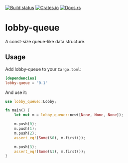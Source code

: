 [![Build status](https://github.com/Dophin2009/lobby-queue/workflows/ci/badge.svg)](https://github.com/Dophin2009/lobby/actions)
[![Crates.io](https://img.shields.io/crates/v/lobby-queue.svg)](https://crates.io/crates/lobby-queue)
[![Docs.rs](https://docs.rs/lobby-queue/badge.svg)](https://docs.rs/lobby-queue)

# lobby-queue

A const-size queue-like data structure.

## Usage

Add lobby-queue to your `Cargo.toml`:

```toml
[dependencies]
lobby-queue = "0.1"
```

And use it:

```rust
use lobby_queue::Lobby;

fn main() {
    let mut m = lobby_queue::new([None, None, None]);

    m.push(0);
    m.push(1);
    m.push(2);
    assert_eq!(Some(&0), m.first());

    m.push(3);
    assert_eq!(Some(&1), m.first());
}
```
